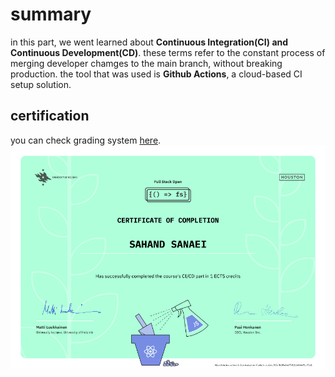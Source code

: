 # summary

in this part, we went learned about **Continuous Integration(CI) and Continuous Development(CD)**. these terms refer to the constant process of merging developer chamges to the main branch, without breaking production. the tool that was used is **Github Actions**, a cloud-based CI setup solution. 
## certification

you can check grading system [here](https://fullstackopen.com/en/part0/general_info#parts-and-completion).<br/>
![fullstack-certificate](certificate/certificate-ci-de.png)
